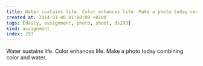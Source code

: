 ```yaml
---
title: Water sustains life. Color enhances life. Make a photo today combining color and water.
created_at: 2014-01-06 01:00:00 +0100
tags: [daily, assignment, photo, shoot, ds293]
kind: assignment
index: 293
---
```


Water sustains life. Color enhances life. Make a photo today combining color and water.

